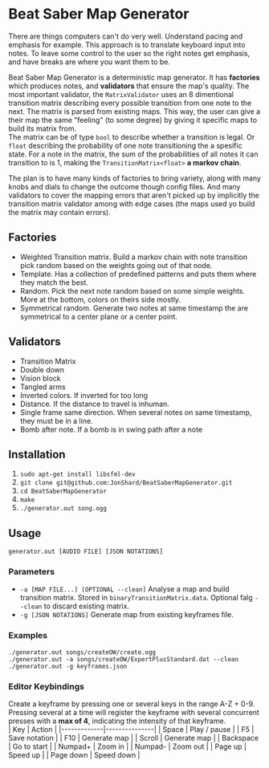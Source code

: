 # Beat Saber Map Generator
There are things computers can't do very well. Understand pacing and emphasis for example.
This approach is to translate keyboard input into notes. To leave some control to the user so the right notes get emphasis, and have breaks are where you want them to be.

Beat Saber Map Generator is a deterministic map generator. It has **factories** which produces notes, and **validators** that ensure the map's quality.
The most important validator, the `MatrixValidator` uses an 8 dimentional transition matrix describing every possible transition from one note to the next. The matrix is parsed from existing maps. This way, the user can give a their map the same "feeling" (to some degree) by giving it specific maps to build its matrix from.  
The matrix can be of type `bool` to describe whether a transition is legal. Or `float` describing the probability of one note transitioning the a spesific state. For a note in the matrix, the sum of the probabilities of all notes it can transition to is 1, making the `TransitionMatrix<float>` **a markov chain**.  


The plan is to have many kinds of factories to bring variety, along with many knobs and dials to change the outcome though config files. And many validators to cover the mapping errors that aren't picked up by implicitly the transition matrix validator among with edge cases (the maps used yo build the matrix may contain errors). 

## Factories
- Weighted Transition matrix. Build a markov chain with note transition pick random based on the weights going out of that node.
- Template. Has a collection of predefined patterns and puts them where they match the best.
- Random. Pick the next note random based on some simple weights. More at the bottom, colors on theirs side mostly.
- Symmetrical random. Generate two notes at same timestamp the are symmetrical to a center plane or a center point.

## Validators
- Transition Matrix
- Double down
- Vision block
- Tangled arms
- Inverted colors. If inverted for too long
- Distance. If the distance to travel is inhuman.
- Single frame same direction. When several notes on same timestamp, they must be in a line.
- Bomb after note. If a bomb is in swing path after a note


## Installation
1. `sudo apt-get install libsfml-dev`
1. `git clone git@github.com:JonShard/BeatSaberMapGenerator.git`
1. `cd BeatSaberMapGenerator`
1. `make`
1. `./generator.out song.ogg`

## Usage
`generator.out [AUDIO FILE] [JSON NOTATIONS]`  

### Parameters
- `-a [MAP FILE...] [OPTIONAL --clean]` Analyse a map and build transition matrix. Stored in `binaryTransitionMatrix.data`. Optional falg `--clean` to discard existing matrix.
- `-g [JSON NOTATIONS]` Generate map from existing keyframes file.

### Examples
`./generator.out songs/createOW/create.ogg`  
`./generator.out -a songs/createOW/ExpertPlusStandard.dat --clean`  
`./generator.out -g keyframes.json`  

### Editor Keybindings
Create a keyframe by pressing one or several keys in the range A-Z + 0-9. Pressing several at a time will register the keyframe with several concurrent presses with a **max of 4**, indicating the intensity of that keyframe.  
| Key         | Action        |
|-------------|---------------|
| Space       | Play / pause  |
| F5          | Save notation |
| F10         | Generate map  |
| Scroll      | Generate map  |
| Backspace   | Go to start   |
| Numpad+     | Zoom in       |
| Numpad-     | Zoom out      |
| Page up     | Speed up      |
| Page down   | Speed down    |

